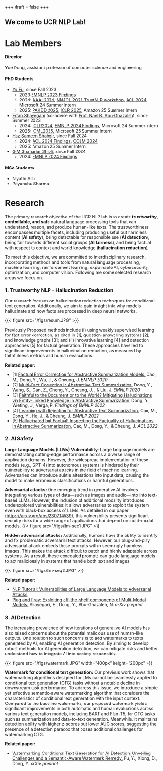 +++
draft = false
+++

## Welcome to UCR NLP Lab! 


# Lab Members 

#### Director 
Yue Dong, assistant professor of computer science and engineering 

#### PhD Students 
- [Yu Fu](https://fyyfu.github.io/), since Fall 2023
    - 2023:[EMNLP 2023 Findings](https://arxiv.org/abs/2212.09917)
    - 2024: [AAAI 2024](https://arxiv.org/abs/2307.13808), [NNACL 2024 TrustNLP workshop](https://arxiv.org/abs/2405.15202), [ACL 2024](https://arxiv.org/abs/2312.06924), Microsoft 24 Summer Intern
    - 2025: [PAKDD 2025](https://arxiv.org/abs/2406.17261),  [ICLR 2025](https://openreview.net/forum?id=FJFVmeXusW), Amazon 25 Summer Intern 
- [Erfan Shayegani](https://erfanshayegani.github.io/) (co-advise with [Prof. Nael B. Abu-Ghazaleh](https://www.cs.ucr.edu/~nael/)), since Summer 2023
    - 2024: [ICLR2024](https://openreview.net/forum?id=plmBsXHxgR), [EMNLP 2024 Findings](https://arxiv.org/pdf/2406.02575), Microsoft 24 Summer Intern
    - 2025: [ICML2025](), Microsoft 25 Summer Intern 
- [Haz Sameen Shahgir](https://github.com/Patchwork53),  since Fall 2024
    - 2024: [ACL 2024 Findings](https://arxiv.org/abs/2312.14440), [COLM 2024](https://arxiv.org/abs/2403.15952)
    - 2025: Amazon 25 Summer Intern
- [G M Shahariar Shibli](https://shahariar-shibli.github.io/), since Fall 2024
    - 2024: [EMNLP 2024 Findings](https://arxiv.org/abs/2409.15381)

#### MSc Students 
- Niyathi Allu 
- Priyanshu Sharma




# Research 

The primary research objective of the UCR NLP lab is to create **trustworthy, controllable, and safe** natural language processing tools that can understand, reason, and produce human-like texts. The trustworthiness encompasses multiple facets, including producing useful but harmless content (**AI safety**), being detectable for responsible use (**AI detection**), being fair towards different social groups (**AI fairness**), and being factual with respect to context and world knowledge (**hallucination reduction**). 

To meet this objective, we are committed to interdisciplinary research, incorporating methods and tools from natural language processing, machine learning, reinforcement learning, explainable AI, cybersecurity, optimization, and computer vision. Following are some selected research areas we focus on.



### 1. Trustworthy NLP - Hallucination Reduction 
Our research focuses on hallucination reduction techniques for conditional text generation. Additionally, we aim to gain insight into why models hallucinate and how facts are processed in deep neural networks. 

{{< figure src="/figs/resum.JPG" >}}

Previously Proposed methods include (i) using weakly supervised learning for fact error correction, as cited in [1], question-answering systems [2], and knowledge graphs [3]; and (ii) innovative learning [4] and detection approaches [5] for factual generation. These approaches have led to significant improvements in hallucination reduction, as measured by faithfulness metrics and human evaluations.


**Related paper:**
- [1] [Factual Error Correction for Abstractive Summarization Models.](https://aclanthology.org/2020.emnlp-main.506/)  Cao, M., Dong, Y., Wu, J., & Cheung, J.   *EMNLP 2020*
- [2] [Multi-Fact Correction in Abstractive Text Summarization.](https://aclanthology.org/2020.emnlp-main.749/) Dong, Y., Wang, S., Gan, Z., Cheng, Y., Cheung, J. , & Liu, J.  *EMNLP 2020*
- [3] [Faithful to the Document or to the World? Mitigating Hallucinations via Entity-Linked Knowledge in Abstractive Summarization.](https://aclanthology.org/2022.findings-emnlp.76/) Dong, Y.,  Wieting, J., Verga, P. *Findings of EMNLP 2022*
- [4] [Learning with Rejection for Abstractive Text Summarization.](https://aclanthology.org/2022.emnlp-main.663/) Cao, M., Dong, Y., He, J., & Cheung, J.  *EMNLP 2022*
- [5] [Hallucinated but Factual! Inspecting the Factuality of Hallucinations in Abstractive Summarization.](https://aclanthology.org/2022.acl-long.236/) Cao, M., Dong, Y., & Cheung, J.  *ACL 2022*



### 2. AI Safety

**Large Language Models (LLMs) Vulnerability:** Large language models are demonstrating cutting-edge performance across a diverse range of application domains. However, the widespread implementation of these models (e.g., GPT-4) into autonomous systems is hindered by their vulnerability to adversarial attacks in the field of machine learning. Adversaries can introduce subtle alterations into input data, causing the model to make erroneous classifications or harmful generations. 

**Adversarial attacks:** One emerging trend in generative AI involves integrating various types of data—such as images and audio—into into text-based LLMs. However, the inclusion of additional modality introduces underexplored vulnerabilities: it allows adversaries to exploit the system even with black-box access of LLMs. As detailed in our paper [(https://arxiv.org/abs/2307.14539)](https://arxiv.org/abs/2307.14539), this vulnerability presents significant security risks for a wide range of applications that depend on multi-modal models. 
{{< figure src="/figs/llm-sec1.JPG" >}}

**Hidden adversarial attacks:** Additionally, humans have the ability to identify and fix problematic adversarial text attacks. However, our plug-and-play adversarial attack embeds these prompts within seemingly harmless images. This makes the attack difficult to patch and highly adaptable across systems. As a result, these concealed prompts can guide language models to act maliciously in systems that handle both text and images. 

{{< figure src="/figs/llm-seq2.JPG" >}}

**Related paper:**
- [NLP Tutorial: Vulnerabilities of Large Language Models to Adversarial Attacks](https://llm-vulnerability.github.io/)
- [Plug and Pray: Exploiting off-the-shelf components of Multi-Modal Models.](https://arxiv.org/abs/2307.14539) Shayegani, E., Dong, Y., Abu-Ghazaleh, N. *arXiv preprint*



###  3. AI Detection 
The increasing prevalence of new iterations of generative AI models has also raised concerns about the potential malicious use of human-like outputs. One solution to such concerns is to add watermarks to texts generated by AI, enabling AI generation detection. By aiming to develop robust methods for AI generation detection, we can mitigate risks and better understand how to integrate AI into society responsibly.

{{< figure src="/figs/watermark.JPG" width="400px" height="200px"  >}}

**Watermark for conditional text generation:** Our previous work shows that watermarking algorithms designed for LMs cannot be seamlessly applied to conditional text generation (CTG) tasks without a notable decline in downstream task performance. To address this issue, we introduce a simple yet effective semantic-aware watermarking algorithm that considers the characteristics of conditional text generation with the input context. Compared to the baseline watermarks, our proposed watermark yields significant improvements in both automatic and human evaluations across various text generation models, including BART and Flan-T5, for CTG tasks such as summarization and data-to-text generation. Meanwhile, it maintains detection ability with higher z-scores but lower AUC scores, suggesting the presence of a detection paradox that poses additional challenges for watermarking CTG. 


**Related paper:**
- [Watermarking Conditional Text Generation for AI Detection: Unveiling Challenges and a Semantic-Aware Watermark Remedy.](https://arxiv.org/abs/2307.13808) 
 Fu, Y., Xiong, D., Dong, Y. *arXiv preprint*


